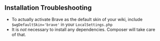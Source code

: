 ## Installation Troubleshooting

* To actually activate Brave as the default skin of your wiki, include
  `$wgDefaultSkin='brave'` in your `LocalSettings.php`
* It is _not_ necessary to install any dependencies. Composer will take care of
  that.
